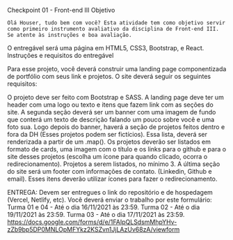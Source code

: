 Checkpoint 01 -  Front-end III
Objetivo

	Olá Houser, tudo bem com você? Esta atividade tem como objetivo servir como primeiro instrumento avaliativo da disciplina de Front-end III. Se atente às instruções e boa avaliação. 

O entregável será uma página em HTML5, CSS3, Bootstrap, e React.
Instruções e requisitos do entregável
	
	
Para esse projeto, você deverá construir uma landing page componentizada de portfólio com seus link e projetos. O site deverá seguir os seguintes requisitos:

O projeto deve ser feito com Bootstrap e SASS.
A landing page deve ter um header com uma logo ou texto e itens que fazem link com as seções do site.
A segunda seção deverá ser um banner com uma imagem de fundo que conterá um texto de descrição falando um pouco sobre você e uma foto sua.
Logo depois do banner, haverá a seção de projetos feitos dentro e fora da DH (Esses projetos podem ser fictícios). Essa lista, deverá ser renderizada a partir de um .map(). Os projetos deverão ser listados em formato de cards, uma imagem com o título e os links para o github e para o site desses projetos (escolha um ícone para quando clicado, ocorra o redirecionamento). Projetos a serem listados, no mínimo 3.
A última seção do site será um footer com informações de contato. (Linkedin, Github e email). Esses itens deverão utilizar ícones para fazer o redirecionamento.

ENTREGA:
Devem ser entregues o link do repositório e de hospedagem (Vercel, Netlify, etc). Você deverá enviar o trabalho por este formulário:
Turma 01 e 04 - Até o dia 16/11/2021 às 23:59. 
Turma 02 - Até o dia 19/11/2021 às 23:59. 
Turma 03 - Até o dia 17/11/2021 às 23:59. 
https://docs.google.com/forms/d/e/1FAIpQLSdsmMhpYHv-zZb9bp5DP0MNLOpMFYkz2KSZvn1JjLAzUv68zA/viewform 

